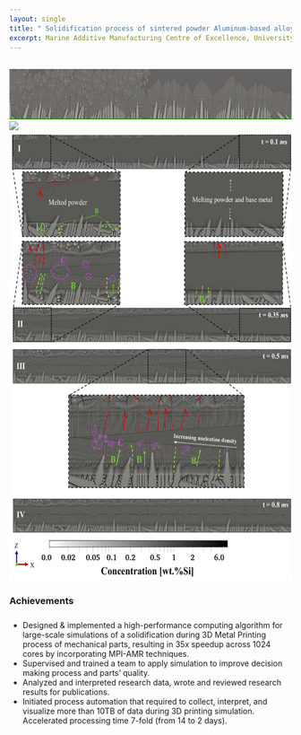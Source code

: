 ```yaml
---
layout: single
title: " Solidification process of sintered powder Aluminum-based alloys"
excerpt: Marine Additive Manufacturing Centre of Excellence, University of New Brunswick February 2018 - August 2021
---
```


<br clear="down"/>

<img src="/assets/images/Solidifcation.gif" width="900" height="90">

<br clear="down"/>

<img src="/assets/images/thermal.gif" width="700">

<br clear="down">

<img src="/assets/images/cover_photo.png" width="600" height="800"/>

<br clear="down">

### Achievements  
<p style="font-size:25px">
<ul>
<li>Designed & implemented a high-performance computing algorithm for large-scale simulations of a solidification during 3D Metal Printing process of mechanical parts, resulting in 35x speedup across 1024 cores by incorporating MPI-AMR techniques. </li> 
<li> Supervised and trained a team to apply simulation to improve decision making process and parts’ quality. </li>   
<li> Analyzed and interpreted research data, wrote and reviewed research results for publications. </li>     
<li>Initiated process automation that required to collect, interpret, and visualize more than 10TB of data during 3D printing simulation. Accelerated processing time 7-fold (from 14 to 2 days). </li>
</ul>  
</p>
